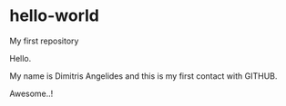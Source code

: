 # hello-world
My first repository

Hello.

My name is Dimitris Angelides and this is my first contact with GITHUB.

Awesome..!
